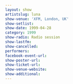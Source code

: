 ```yaml
---
layout: show
artistslug: luna
show-venue: 'XFM, London, UK'
show-setlist: 
show-date: 1999-04-28
category: 1999
show-radio: Radio session
show-lastfm: 
show-cancelled: 
performers: 
facebook-event-url: 
show-poster-url: 
show-ticket-url: 
show-venue-website: 
show-additional: 
---
```


